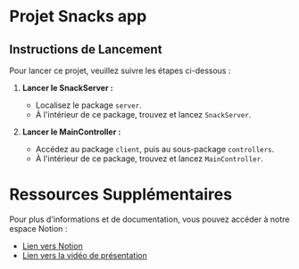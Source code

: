 # Projet Snacks app

## Instructions de Lancement

Pour lancer ce projet, veuillez suivre les étapes ci-dessous :

1. **Lancer le SnackServer :**
   - Localisez le package `server`.
   - À l'intérieur de ce package, trouvez et lancez `SnackServer`.

2. **Lancer le MainController :**
   - Accédez au package `client`, puis au sous-package `controllers`.
   - À l'intérieur de ce package, trouvez et lancez `MainController`.

# Ressources Supplémentaires

Pour plus d'informations et de documentation, vous pouvez accéder à notre espace Notion :
- [Lien vers Notion](https://www.notion.so/invite/496ca7869a60ee176d5b786f37816e4c3db0b075)
- [Lien vers la vidéo de présentation](https://www.youtube.com/watch?v=IL1FH3bHfDc)

